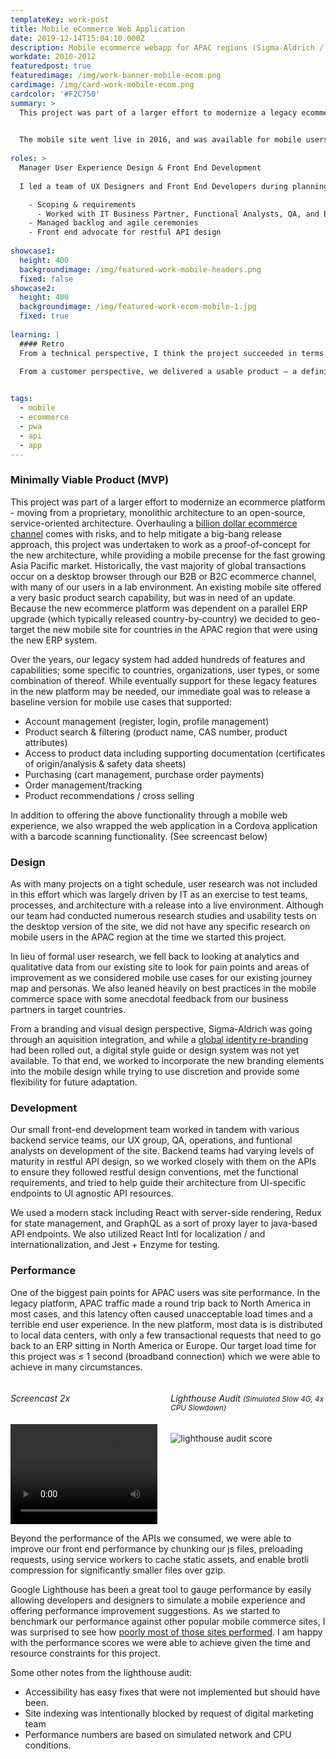 ```yaml
---
templateKey: work-post
title: Mobile eCommerce Web Application
date: 2019-12-14T15:04:10.000Z
description: Mobile ecommerce webapp for APAC regions (Sigma-Aldrich / MilliporeSigma)
workdate: 2010-2012
featuredpost: true
featuredimage: /img/work-banner-mobile-ecom.png
cardimage: /img/card-work-mobile-ecom.png
cardcolor: '#F2C750'
summary: >
  This project was part of a larger effort to modernize a legacy ecommerce platform which included breaking down a large monolith into a service-oriented architecture with an emphasis on modularity, performance, and security. For this MVP, our goals were to deliver a fast, user-friendly mobile application for our APAC customers while exercising the new platform architecture in a lower risk environment.  

  
  The mobile site went live in 2016, and was available for mobile users in China, Singapore, S Korea, India, as well as a handful of other countries in the region. The progressive web app supports basic commerce and search functionality as well as profile and order management. 
  
roles: >
  Manager User Experience Design & Front End Development  
  
  I led a team of UX Designers and Front End Developers during planning, development, and through launch activities

    - Scoping & requirements 
      - Worked with IT Business Partner, Functional Analysts, QA, and Backend development teams
    - Managed backlog and agile ceremonies
    - Front end advocate for restful API design
    
showcase1:
  height: 400
  backgroundimage: /img/featured-work-mobile-headers.png
  fixed: false
showcase2:
  height: 400
  backgroundimage: /img/featured-work-ecom-mobile-1.jpg
  fixed: true
  
learning: |
  #### Retro
  From a technical perspective, I think the project succeeded in terms of flushing out problem areas and it was beneficial to see how teams and processes could work more efficiently. As we looked forward to larger more complex projects, it was helpful to go through this "dry run" in a lower risk environment. I definitely leveled up my technical knowledge while working on this project, mostly due to the great people on my team. 
  
  From a customer perspective, we delivered a usable product – a definite improvement on the previous mobile solution, however, because the real audience for this project was internal, I'm not sure that end users would have asked for the solution that was built.  


tags:
  - mobile
  - ecommerce
  - pwa
  - api
  - app
---
```

### Minimally Viable Product (MVP)
This project was part of a larger effort to modernize an ecommerce platform - moving from a proprietary, monolithic architecture to an open-source, service-oriented architecture. Overhauling a [billion dollar ecommerce channel](https://www.digitalcommerce360.com/2017/11/13/e-commerce-comes-strong-mercks-milliporesigma/) comes with risks, and to help mitigate a big-bang release approach, this project was undertaken to work as a proof-of-concept for the new architecture, while providing a mobile precense for the fast growing Asia Pacific market. Historically, the vast majority of global transactions occur on a desktop browser through our B2B or B2C ecommerce channel, with many of our users in a lab environment. An existing mobile site offered a very basic product search capability, but was in need of an update. Because the new ecommerce platform was dependent on a parallel ERP upgrade (which typically released country-by-country) we decided to geo-target the new mobile site for  countries in the APAC region that were using the new ERP system.     

Over the years, our legacy system had added hundreds of features and capabilities; some specific to countries, organizations, user types, or some combination of thereof. While eventually support for these legacy features in the new platform may be needed, our immediate goal was to release a baseline version for mobile use cases that supported:
  - Account management (register, login, profile management)
  - Product search & filtering  (product name, CAS number, product attributes)
  - Access to product data including supporting documentation (certificates of origin/analysis & safety data sheets)
  - Purchasing (cart management, purchase order payments)
  - Order management/tracking
  - Product recommendations / cross selling   

In addition to offering the above functionality through a mobile web experience, we also wrapped the web application in a Cordova application with a barcode scanning functionality. (See screencast below)

### Design
As with many projects on a tight schedule, user research was not included in this effort which was largely driven by IT as an exercise to test teams, processes, and architecture with a release into a live environment. Although our team had conducted numerous research studies and usability tests on the desktop version of the site, we did not have any specific research on mobile users in the APAC region at the time we started this project.   

In lieu of formal user research, we fell back to looking at analytics and qualitative data from our existing site to look for pain points and areas of improvement as we considered mobile use cases for our existing journey map and personas. We also leaned heavily on best practices in the mobile commerce space with some anecdotal feedback from our business partners in target countries. 

From a branding and visual design perspective, Sigma-Aldrich was going through an aquisition integration, and while a [global identity re-branding](https://www.underconsideration.com/brandnew/archives/new_logo_and_identity_for_merck_kgaa_darmstadt_germany_by_futurebrand.php) had been rolled out, a digital style guide or design system was not yet available. To that end, we worked to incorporate the new branding elements into the mobile design while trying to use discretion and provide some flexibility for future adaptation.   

### Development
Our small front-end development team  worked in tandem with various backend service teams, our UX group, QA, operations, and funtional analysts on development of the site. Backend teams had varying levels of maturity in restful API design, so we worked closely with them on the APIs to ensure they followed restful design conventions, met the functional requirements, and tried to help guide their architecture from UI-specific endpoints to UI agnostic API resources.   

We used a modern stack including React with server-side rendering, Redux for state management, and GraphQL as a sort of proxy layer to java-based API endpoints. We also utilized React Intl for localization / and internationalization, and Jest + Enzyme for testing. 

### Performance
One of the biggest pain points for APAC users was site performance. In the legacy platform, APAC traffic made a round trip back to North America in most cases, and this latency often caused unacceptable load times and a terrible end user experience. In the new platform, most data is is distributed to local data centers, with only a few transactional requests that need to go back to an ERP sitting in North America or Europe. Our target load time for this project was ≤ 1 second (broadband connection) which we were able to achieve in many circumstances. 

<div class="columns is-centered has-margin-top-32">
  <div class="column is-4 has-text-centered">
    <h6 class="">Screencast 2x</h6>
    <video width="320px" src="/img/mobile-ecom-2x.mov" controls=""></video>
  </div>
  <div class="column is-8 has-text-centered">
    <h6 class="">Lighthouse Audit <small>(Simulated Slow 4G, 4x CPU Slowdown)</small></h6>
    <img class="img" srcset="/img/card-work-lighthouse-ecom-2.png" alt="lighthouse audit score" />
  </div>
</div>

Beyond the performance of the APIs we consumed, we were able to improve our front end performance by chunking our js files, preloading requests, using service workers to cache static assets, and enable brotli compression for significantly smaller files over gzip.   

Google Lighthouse has been a great tool to gauge performance by easily allowing developers and designers to simulate a mobile experience and offering performance improvement suggestions. As we started to benchmark our performance against other popular mobile commerce sites, I was surprised to see how [poorly most of those sites performed](/blog/lighthouse-mobile-performance-scores). I am happy with the performance scores we were able to achieve given the time and resource constraints for this project.   

Some other notes from the lighthouse audit: 
  - Accessibility has easy fixes that were not implemented but should have been. 
  - Site indexing was intentionally blocked by request of digital marketing team
  - Performance numbers are based on simulated network and CPU conditions. 


